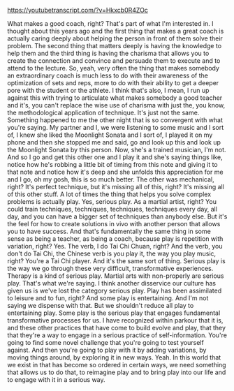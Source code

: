 https://youtubetranscript.com/?v=Hkxcb0R4ZOc

 What makes a good coach, right? That's part of what I'm interested in. I thought about this years ago and the first thing that makes a great coach is actually caring deeply about helping the person in front of them solve their problem. The second thing that matters deeply is having the knowledge to help them and the third thing is having the charisma that allows you to create the connection and convince and persuade them to execute and to attend to the lecture. So, yeah, very often the thing that makes somebody an extraordinary coach is much less to do with their awareness of the optimization of sets and reps, more to do with their ability to get a deeper pore with the student or the athlete. I think that's also, I mean, I run up against this with trying to articulate what makes somebody a good teacher and it's, you can't replace the wise use of charisma with just the, you know, the methodological application of technique. It's just not the same. Something happened to me the other night that is so convergent with what you're saying. My partner and I, we were listening to some music and I sort of, I knew she liked the Moonlight Sonata and I sort of, I played it on my phone and then she stopped me and said, go and look up this and look up the Moonlight Sonata by this person. Now, she's a trained musician, I'm not. And so I go and get this other one and I play it and she's saying things like, notice how he's robbing a little bit of timing from this note and giving it to that note and notice how it's deep and she unfolds this appreciation for me and I go, oh my gosh, this is so much better. The other was mechanical, right? It's perfect technique, but it's missing all of this, right? It's missing all of this other stuff. A lot of times the thing that helps you solve complex problems is actually play. Yes, serious play. As a martial artist, right? You could train techniques, techniques, techniques, techniques every day, all day, and you can have a bigger set of techniques than anybody else. But it's the feel for how to create solutions in vivo with another person that allows you to have success. And that's fundamentally the same thing in some sense as being a teacher, as being a coach, because play is repetition with variation, right? Yes. The verb, I do Tai Chi Chuan, right? And the verb, you don't do Tai Chi, the Chinese verb is you play it, the way you play music, right? You're a Tai Chi player. And it's the same sort of thing. Serious play is the way we go through these very difficult, transformative experiences. Therapy is a kind of serious play. Martial arts with non-properly are serious play. That's what we're saying. I think another disservice our culture has given us is we've lost the category serious play. Play has been assimilated to leisure and to fun, right? And some play is entertaining. And I'm not saying we dispense with that. But we shouldn't reduce all play to entertaining play. Some play is the serious play that engages fundamental transformative processes for us. I have recognized within parkour that it is, and these other practices that have come to build evolve and play, that they that they're a way to engage in a serious practice of self-information. You're going to find some novel challenge that you're going to test yourself against. And then you're going to play with it by adding variations, by moving things around, by exploring it in new ways. Yeah. In this world that we exist in that has become so ordered in certain ways, we need something that allows us to do that, to reimagine play and to bring play into our life and to engage with it in a serious way.
